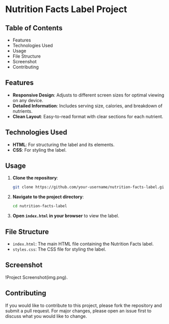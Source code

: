 # Nutrition Facts Label Project

## Table of Contents

- Features
- Technologies Used
- Usage
- File Structure
- Screenshot
- Contributing

## Features

- **Responsive Design**: Adjusts to different screen sizes for optimal viewing on any device.
- **Detailed Information**: Includes serving size, calories, and breakdown of nutrients.
- **Clean Layout**: Easy-to-read format with clear sections for each nutrient.

## Technologies Used

- **HTML**: For structuring the label and its elements.
- **CSS**: For styling the label.

## Usage

1. **Clone the repository**:
    ```bash
    git clone https://github.com/your-username/nutrition-facts-label.git
    ```
2. **Navigate to the project directory**:
    ```bash
    cd nutrition-facts-label
    ```
3. **Open `index.html` in your browser** to view the label.

## File Structure

- `index.html`: The main HTML file containing the Nutrition Facts label.
- `styles.css`: The CSS file for styling the label.

## Screenshot

!Project Screenshot(img.png).

## Contributing

If you would like to contribute to this project, please fork the repository and submit a pull request. For major changes, please open an issue first to discuss what you would like to change.
